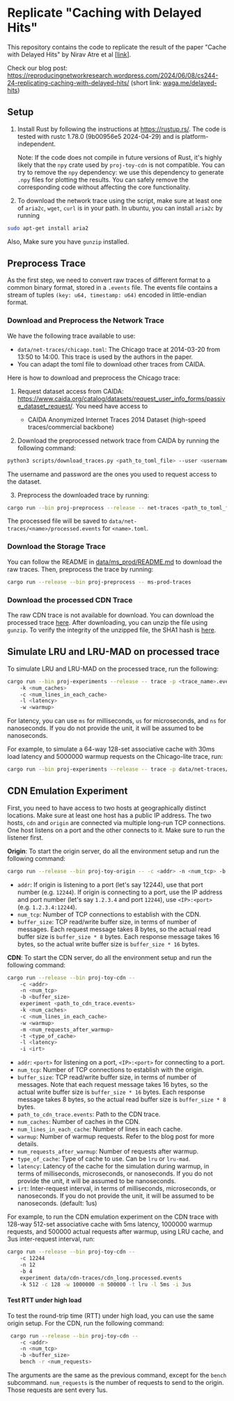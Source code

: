 # Replicate "Caching with Delayed Hits"

This repository contains the code to replicate the result of the paper "Cache with Delayed Hits" by Nirav Atre et al \[[link](https://dl.acm.org/doi/10.1145/3387514.3405883)\].

Check our blog post: <https://reproducingnetworkresearch.wordpress.com/2024/06/08/cs244-24-replicating-caching-with-delayed-hits/> (short link: [waga.me/delayed-hits](https://waga.me/delayed-hits))

## Setup

1. Install Rust by following the instructions at <https://rustup.rs/>. The code is tested with rustc 1.78.0 (9b00956e5 2024-04-29) and is platform-independent. 

    Note: If the code does not compile in future versions of Rust, it's highly likely that the `npy` crate used by `proj-toy-cdn` is not compatible. You can try to remove the `npy` dependency: we use this dependency to generate `.npy` files for plotting the results. You can safely remove the corresponding code without affecting the core functionality.

2. To download the network trace using the script, make sure at least one of `aria2c`, `wget`, `curl` is in your path. In ubuntu, you can install `aria2c` by running

```sh
sudo apt-get install aria2
```

Also, Make sure you have `gunzip` installed.

## Preprocess Trace

As the first step, we need to convert raw traces of different format to a common binary format, stored in a `.events` file. The events file contains a stream of tuples `(key: u64, timestamp: u64)` encoded in little-endian format.

### Download and Preprocess the Network Trace

We have the following trace available to use:

- `data/net-traces/chicago.toml`: The Chicago trace at 2014-03-20 from 13:50 to 14:00. This trace is used by the authors in the paper.
-  You can adapt the toml file to download other traces from CAIDA.

Here is how to download and preprocess the Chicago trace:

1. Request dataset access from CAIDA: <https://www.caida.org/catalog/datasets/request_user_info_forms/passive_dataset_request/>. You need have access to

    - CAIDA Anonymized Internet Traces 2014 Dataset (high-speed traces/commercial backbone)
2. Download the preprocessed network trace from CAIDA by running the following command:

```sh
python3 scripts/download_traces.py <path_to_toml_file> --user <username> --password <password>
```

The username and password are the ones you used to request access to the dataset.

3. Preprocess the downloaded trace by running:

```sh
cargo run --bin proj-preprocess --release -- net-traces <path_to_toml_file>
```
The processed file will be saved to `data/net-traces/<name>/processed.events` for `<name>.toml`.

### Download the Storage Trace

You can follow the README in [data/ms_prod/README.md](data/ms_prod/README.md) to download the raw traces. Then, preprocess the trace by running:
```sh
cargo run --release --bin proj-preprocess -- ms-prod-traces
```

### Download the processed CDN Trace

The raw CDN trace is not available for download. You can download the processed trace [here](https://r2.tomshen.io/proj_host/cs244/cdn_long.downloaded.events.gz). After downloading, you can unzip the file using `gunzip`.
To verify the integrity of the unzipped file, the SHA1 hash is [here](data/cdn-traces/cdn_long.downloaded.events.sha1).

## Simulate LRU and LRU-MAD on processed trace

To simulate LRU and LRU-MAD on the processed trace, run the following:

```sh
cargo run --bin proj-experiments --release -- trace -p <trace_name>.events
    -k <num_caches>
    -c <num_lines_in_each_cache> 
    -l <latency> 
    -w <warmup>
```

For latency, you can use `ms` for milliseconds, `us` for microseconds, and `ns` for nanoseconds. If you do not provide the unit, it will be assumed to be nanoseconds.

For example, to simulate a 64-way 128-set associative cache with 30ms load latency and 5000000 warmup requests on the Chicago-lite trace, run:

```sh
cargo run --bin proj-experiments --release -- trace -p data/net-traces/chicago-lite/processed.events -c 128 -k 64 -l 30ms -w 5000000
```

## CDN Emulation Experiment

First, you need to have access to two hosts at geographically distinct locations. Make sure at least one host has a public IP address. The two hosts, `cdn` and `origin` are connected via multiple long-run TCP connections. One host listens on a port and the other connects to it. Make sure to run the listener first.

**Origin**: To start the origin server, do all the environment setup and run the following command:

```sh
cargo run --release --bin proj-toy-origin -- -c <addr> -n <num_tcp> -b <buffer_size>
```

- `addr`: If origin is listening to a port (let's say 12244), use that port number (e.g. `12244`). If origin is connecting to a port, use the IP address and port number (let's say `1.2.3.4` and port `12244`), use `<IP>:<port>` (e.g. `1.2.3.4:12244`).
- `num_tcp`: Number of TCP connections to establish with the CDN.
- `buffer_size`: TCP read/write buffer size, in terms of number of messages. Each request message takes 8 bytes, so the actual read buffer size is `buffer_size * 8` bytes. Each response message takes 16 bytes, so the actual write buffer size is `buffer_size * 16` bytes.

**CDN**: To start the CDN server, do all the environment setup and run the following command:

```sh
cargo run --release --bin proj-toy-cdn -- 
    -c <addr> 
    -n <num_tcp>
    -b <buffer_size>
    experiment <path_to_cdn_trace.events>
    -k <num_caches>
    -c <num_lines_in_each_cache>
    -w <warmup>
    -m <num_requests_after_warmup>
    -t <type_of_cache>
    -l <latency>
    -i <irt>
```

- `addr`: `<port>` for listening on a port, `<IP>:<port>` for connecting to a port.
- `num_tcp`: Number of TCP connections to establish with the origin.
- `buffer_size`: TCP read/write buffer size, in terms of number of messages. Note that each request message takes 16 bytes, so the actual write buffer size is `buffer_size * 16` bytes. Each response message takes 8 bytes, so the actual read buffer size is `buffer_size * 8` bytes.
- `path_to_cdn_trace.events`: Path to the CDN trace.
- `num_caches`: Number of caches in the CDN.
- `num_lines_in_each_cache`: Number of lines in each cache.
- `warmup`: Number of warmup requests. Refer to the blog post for more details.
- `num_requests_after_warmup`: Number of requests after warmup.
- `type_of_cache`: Type of cache to use. Can be `lru` or `lru-mad`.
- `latency`: Latency of the cache for the simulation during warmup, in terms of milliseconds, microseconds, or nanoseconds. If you do not provide the unit, it will be assumed to be nanoseconds.
- `irt`: Inter-request interval, in terms of milliseconds, microseconds, or nanoseconds. If you do not provide the unit, it will be assumed to be nanoseconds. (default: 1us)

For example, to run the CDN emulation experiment on the CDN trace with 128-way 512-set associative cache with 5ms latency, 1000000 warmup requests, and 500000 actual requests after warmup, using LRU cache, and 3us inter-request interval, run:

```sh
cargo run --release --bin proj-toy-cdn -- 
    -c 12244 
    -n 12 
    -b 4 
    experiment data/cdn-traces/cdn_long.processed.events 
    -k 512 -c 128 -w 1000000 -m 500000 -t lru -l 5ms -i 3us
```

#### Test RTT under high load

To test the round-trip time (RTT) under high load, you can use the same origin setup. For the CDN, run the following command:

```sh
 cargo run --release --bin proj-toy-cdn -- 
    -c <addr> 
    -n <num_tcp>
    -b <buffer_size>
    bench -r <num_requests>
```

The arguments are the same as the previous command, except for the `bench` subcommand. `num_requests` is the number of requests to send to the origin. Those requests are sent every 1us.
